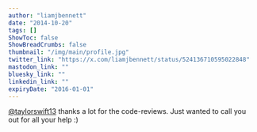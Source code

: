 ```yaml
---
author: "liamjbennett"
date: "2014-10-20"
tags: []
ShowToc: false
ShowBreadCrumbs: false
thumbnail: "/img/main/profile.jpg"
twitter_link: "https://x.com/liamjbennett/status/524136710595022848"
mastodon_link: ""
bluesky_link: ""
linkedin_link: ""
expiryDate: "2016-01-01"
---
```


[@taylorswift13](https://x.com/taylorswift13) thanks a lot for the code-reviews. Just wanted to call you out for all your help :)

